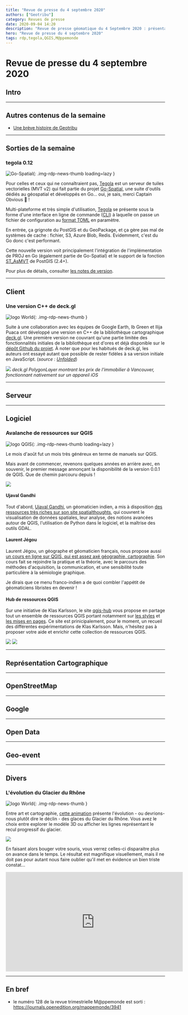 ```yaml
---
title: "Revue de presse du 4 septembre 2020"
authors: ["Geotribu"]
category: Revues de presse
date: 2020-09-04 14:20
description: "Revue de presse géomatique du 4 Septembre 2020 : présentation de tegola, un serveur de tuiles vectorielles en Go, avalanche de ressources sur QGIS, sortie du n°128 de M@ppemonde"
hero: "Revue de presse du 4 septembre 2020"
tags: rdp,tegola,QGIS,M@ppemonde
---
```


# Revue de presse du 4 septembre 2020

## Intro

----

## Autres contenus de la semaine

- [Une brève histoire de Geotribu](/articles/2020/2020-08-31_geotribu_histoire/)

----

## Sorties de la semaine

### tegola 0.12

![Go-Spatial](https://cdn.geotribu.fr/img/logos-icones/logiciels_librairies/go-spatial.png "logo Go-Spatial"){: .img-rdp-news-thumb loading=lazy }

Pour celles et ceux qui ne connaîtraient pas, [Tegola] est un serveur de tuiles vectorielles (MVT v2) qui fait partie du projet [Go-Spatial](https://github.com/go-spatial), une suite d'outils dédiés au géospatial et développés en Go... oui, je sais, merci Captain Obvious :superhero: !

Multi-plateforme et très simple d'utilisation, [Tegola] se présente sous la forme d'une interface en ligne de commande ([CLI](https://fr.wikipedia.org/wiki/Interface_en_ligne_de_commande)) à laquelle on passe un fichier  de configuration au [format TOML](https://fr.wikipedia.org/wiki/TOML) en paramètre.

En entrée, ça grignote du PostGIS et du GeoPackage, et ça gère pas mal de systèmes de cache : fichier, S3, Azure Blob, Redis. Evidemment, c'est du Go donc c'est performant.

Cette nouvelle version voit principalement l'intégration de l'implémentation de PROJ en Go (également partie de Go-Spatial) et le support de la fonction [ST_AsMVT](https://postgis.net/docs/ST_AsMVT.html) de PostGIS (2.4+).

Pour plus de détails, consulter [les notes de version](https://github.com/go-spatial/tegola/releases/tag/v0.12.0).

----

## Client

###  Une version C++ de deck.gl

![logo World](https://cdn.geotribu.fr/img/logos-icones/heatmap.png){: .img-rdp-news-thumb }

Suite à une collaboration avec les équipes de Google Earth, Ib Green et Ilija Puaca ont développé une version en C++ de la bibliothèque cartographique [deck.gl](https://deck.gl). Une première version ne couvrant qu'une partie limitée des fonctionnalités initiales de la bibliothèque est d'ores et déjà disponible sur le [dépôt Github du projet](https://github.com/UnfoldedInc/deck.gl-native). À noter que pour les habitués de deck.gl, les auteurs ont essayé autant que possible de rester fidèles à sa version initiale en JavaScript. (_source : [Unfolded](https://www.unfolded.ai/blog/2020-09-02-cross-platform-deckgl/?s=09)_)

![](https://www.unfolded.ai/46ae6ae487feaefc145bcccf850b17ba/polygon-layer-vancouver.gif)
_deck.gl PolygonLayer montrant les prix de l'immobilier à Vancouver, fonctionnant nativement sur un appareil iOS_

----

## Serveur

----

## Logiciel

### Avalanche de ressources sur QGIS

![logo QGIS](https://cdn.geotribu.fr/img/logos-icones/logiciels_librairies/qgis.png){: .img-rdp-news-thumb loading=lazy }

Le mois d'août fut un mois très généreux en terme de manuels sur QGIS.

Mais avant de commencer, revenons quelques années en arrière avec, en souvenir, le premier message annonçant la disponibilité de la version 0.0.1 de QGIS. Que de chemin parcouru depuis !

![](https://cdn.geotribu.fr/img/articles-blog-rdp/capture-ecran/qgis_first_commit.png)

#### Ujaval Gandhi

Tout d'abord, [Ujaval Gandhi](https://twitter.com/spatialthoughts), un géomaticien indien, a mis à disposition [des ressources très riches sur son site spatialthoughts](https://courses.spatialthoughts.com/), qui couvrent le visualisation de données spatiales, leur analyse, des notions avancées autour de QGIS, l'utilisation de Python dans le logiciel, et la maîtrise des outils GDAL.

#### Laurent Jégou

Laurent Jégou, un géographe et géomaticien français, nous propose aussi [un cours en ligne sur QGIS, qui est assez axé géographie, cartographie](http://www.geotests.net/cours/qgis/fr). Son cours fait se rejoindre la pratique et la théorie, avec le parcours des méthodes d'acquisition, la communication, et une sensibilité toute particulière à la sémiologie graphique.

Je dirais que ce menu franco-indien a de quoi combler l'appétit de géomaticiens libristes en devenir !

#### Hub de ressources QGIS

Sur une initiative de Klas Karlsson, le site [qgis-hub](http://qgis-hub.fast-page.org/index.php) vous propose en partage tout un ensemble de ressources QGIS portant notamment sur [les styles](https://style-hub.github.io/#) et [les mises en pages](https://layout-hub.github.io). Ce site est prinicipalement, pour le moment, un recueil des différentes expérimentations de Klas Karlsson. Mais, n'hésitez pas à proposer votre aide et enrichir cette collection de ressources QGIS.

![](https://style-hub.github.io/style-dir/construction.png) ![](https://style-hub.github.io/style-dir/LegendPatches.png)


----

## Représentation Cartographique

----

## OpenStreetMap

----

## Google

----

## Open Data

----

## Geo-event

----

## Divers

### L'évolution du Glacier du Rhône

![logo World](https://cdn.geotribu.fr/img/logos-icones/heatmap.png){: .img-rdp-news-thumb }

Entre art et cartographie, [cette animation](https://artsexperiments.withgoogle.com/timelines?s=09#/glacier/rhoneglacier) présente l'évolution - ou devrions-nous plutôt dire le déclin - des glaces du Glacier du Rhône. Vous avez le choix entre explorer le modèle 3D ou afficher les lignes représentant le recul progressif du glacier. 

![](https://cdn.geotribu.fr/img/articles-blog-rdp/capture-ecran/Screenshot_2020-09-03%20Glacier%20Timelines.jpg)

En faisant alors bouger votre souris, vous verrez celles-ci disparaitre plus on avance dans le temps. Le résultat est magnifique visuellement, mais il ne doit pas pour autant nous faire oublier qu'il met en évidence un bien triste constat...

<iframe width="560" height="315" src="https://www.youtube-nocookie.com/embed/gOw6_9FeSBI" frameborder="0" allow="accelerometer; autoplay; encrypted-media; gyroscope; picture-in-picture" allowfullscreen></iframe>

----

## En bref

- le numéro 128 de la revue trimestrielle M@ppemonde est sorti : <https://journals.openedition.org/mappemonde/3941>

<!-- Hyperlinks reference -->
[Tegola]: https://tegola.io
